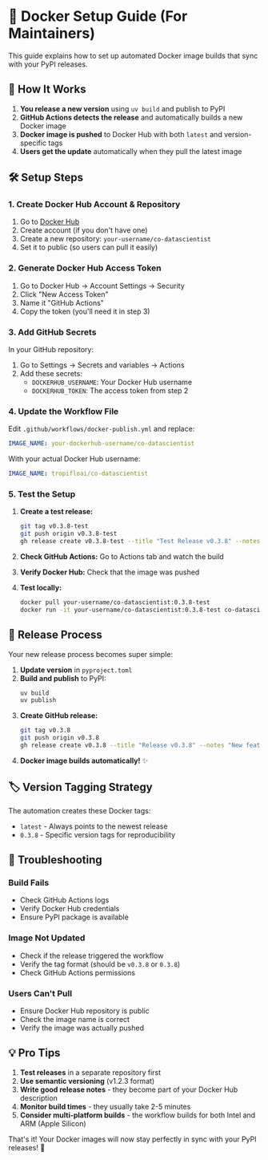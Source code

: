 # 🔧 Docker Setup Guide (For Maintainers)

This guide explains how to set up automated Docker image builds that sync with your PyPI releases.

## 🎯 How It Works

1. **You release a new version** using `uv build` and publish to PyPI
2. **GitHub Actions detects the release** and automatically builds a new Docker image
3. **Docker image is pushed** to Docker Hub with both `latest` and version-specific tags
4. **Users get the update** automatically when they pull the latest image

## 🛠️ Setup Steps

### 1. Create Docker Hub Account & Repository

1. Go to [Docker Hub](https://hub.docker.com/)
2. Create account (if you don't have one)
3. Create a new repository: `your-username/co-datascientist`
4. Set it to public (so users can pull it easily)

### 2. Generate Docker Hub Access Token

1. Go to Docker Hub → Account Settings → Security
2. Click "New Access Token"
3. Name it "GitHub Actions"
4. Copy the token (you'll need it in step 3)

### 3. Add GitHub Secrets

In your GitHub repository:

1. Go to Settings → Secrets and variables → Actions
2. Add these secrets:
   - `DOCKERHUB_USERNAME`: Your Docker Hub username
   - `DOCKERHUB_TOKEN`: The access token from step 2

### 4. Update the Workflow File

Edit `.github/workflows/docker-publish.yml` and replace:
```yaml
IMAGE_NAME: your-dockerhub-username/co-datascientist
```

With your actual Docker Hub username:
```yaml
IMAGE_NAME: tropifloai/co-datascientist
```

### 5. Test the Setup

1. **Create a test release:**
   ```bash
   git tag v0.3.8-test
   git push origin v0.3.8-test
   gh release create v0.3.8-test --title "Test Release v0.3.8" --notes "Testing Docker automation"
   ```

2. **Check GitHub Actions:** Go to Actions tab and watch the build

3. **Verify Docker Hub:** Check that the image was pushed

4. **Test locally:**
   ```bash
   docker pull your-username/co-datascientist:0.3.8-test
   docker run -it your-username/co-datascientist:0.3.8-test co-datascientist --help
   ```

## 🔄 Release Process

Your new release process becomes super simple:

1. **Update version** in `pyproject.toml`
2. **Build and publish** to PyPI:
   ```bash
   uv build
   uv publish
   ```
3. **Create GitHub release:**
   ```bash
   git tag v0.3.8
   git push origin v0.3.8
   gh release create v0.3.8 --title "Release v0.3.8" --notes "New features and improvements"
   ```
4. **Docker image builds automatically!** ✨

## 🏷️ Version Tagging Strategy

The automation creates these Docker tags:
- `latest` - Always points to the newest release
- `0.3.8` - Specific version tags for reproducibility

## 🚨 Troubleshooting

### Build Fails
- Check GitHub Actions logs
- Verify Docker Hub credentials
- Ensure PyPI package is available

### Image Not Updated
- Check if the release triggered the workflow
- Verify the tag format (should be `v0.3.8` or `0.3.8`)
- Check GitHub Actions permissions

### Users Can't Pull
- Ensure Docker Hub repository is public
- Check the image name is correct
- Verify the image was actually pushed

## 💡 Pro Tips

1. **Test releases** in a separate repository first
2. **Use semantic versioning** (v1.2.3 format)
3. **Write good release notes** - they become part of your Docker Hub description
4. **Monitor build times** - they usually take 2-5 minutes
5. **Consider multi-platform builds** - the workflow builds for both Intel and ARM (Apple Silicon)

That's it! Your Docker images will now stay perfectly in sync with your PyPI releases! 🎉 
